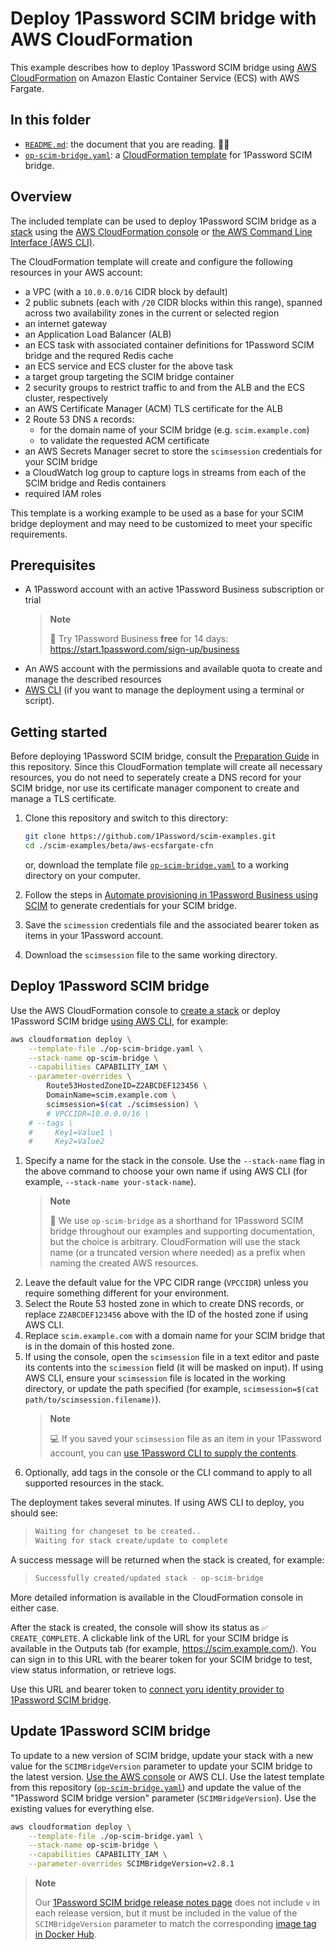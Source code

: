 # Deploy 1Password SCIM bridge with AWS CloudFormation

This example describes how to deploy 1Password SCIM bridge using [AWS CloudFormation](https://docs.aws.amazon.com/cloudformation/index.html) on Amazon Elastic Container Service (ECS) with AWS Fargate.

## In this folder

- [`README.md`](./README.md): the document that you are reading. 👋😃
- [`op-scim-bridge.yaml`](./op-scim-bridge.yaml): a [CloudFormation template](https://docs.aws.amazon.com/AWSCloudFormation/latest/UserGuide/cfn-whatis-concepts.html#cfn-concepts-templates) for 1Password SCIM bridge.

## Overview

The included template can be used to deploy 1Password SCIM bridge as a [stack](https://docs.aws.amazon.com/AWSCloudFormation/latest/UserGuide/cfn-whatis-concepts.html#cfn-concepts-stacks) using the [AWS CloudFormation console](https://docs.aws.amazon.com/AWSCloudFormation/latest/UserGuide/cfn-using-console.html) or [the AWS Command Line Interface (AWS CLI)](https://docs.aws.amazon.com/AWSCloudFormation/latest/UserGuide/cfn-using-cli.html).

The CloudFormation template will create and configure the following resources in your AWS account:

- a VPC (with a `10.0.0.0/16` CIDR block by default)
- 2 public subnets (each with `/20` CIDR blocks within this range), spanned across two availability zones in the current or selected region
- an internet gateway
- an Application Load Balancer (ALB)
- an ECS task with associated container definitions for 1Password SCIM bridge and the requred Redis cache
- an ECS service and ECS cluster for the above task
- a target group targeting the SCIM bridge container
- 2 security groups to restrict traffic to and from the ALB and the ECS cluster, respectively
- an AWS Certificate Manager (ACM) TLS certificate for the ALB
- 2 Route 53 DNS `A` records:
  - for the domain name of your SCIM bridge (e.g. `scim.example.com`)
  - to validate the requested ACM certificate
- an AWS Secrets Manager secret to store the `scimsession` credentials for your SCIM bridge
- a CloudWatch log group to capture logs in streams from each of the SCIM bridge and Redis containers
- required IAM roles

This template is a working example to be used as a base for your SCIM bridge deployment and may need to be customized to meet your specific requirements.

## Prerequisites

- A 1Password account with an active 1Password Business subscription or trial
  > **Note**
  >
  > 👀 Try 1Password Business **free** for 14 days: <https://start.1password.com/sign-up/business>
- An AWS account with the permissions and available quota to create and manage the described resources
- [AWS CLI](https://docs.aws.amazon.com/cli/latest/userguide/getting-started-install.html) (if you want to manage the deployment using a terminal or script).

## Getting started

Before deploying 1Password SCIM bridge, consult the [Preparation Guide](/PREPARATION.md) in this repository. Since this CloudFormation template will create all necessary resources, you do not need to seperately create a DNS record for your SCIM bridge, nor use its certificate manager component to create and manage a TLS certificate.

1. Clone this repository and switch to this directory:

   ```sh
   git clone https://github.com/1Password/scim-examples.git
   cd ./scim-examples/beta/aws-ecsfargate-cfn
   ```

   or, download the template file [`op-scim-bridge.yaml`](./op-scim-bridge.yaml) to a working directory on your computer.
2. Follow the steps in [Automate provisioning in 1Password Business using SCIM](https://support.1password.com/scim/#step-1-set-up-and-deploy-1password-scim-bridge) to generate credentials for your SCIM bridge.
3. Save the `scimession` credentials file and the associated bearer token as items in your 1Password account.
4. Download the `scimsession` file to the same working directory.

## Deploy 1Password SCIM bridge

Use the AWS CloudFormation console to [create a stack](https://docs.aws.amazon.com/AWSCloudFormation/latest/UserGuide/cfn-console-create-stack.html) or deploy 1Password SCIM bridge [using AWS CLI](https://docs.aws.amazon.com/AWSCloudFormation/latest/UserGuide/cfn-using-cli.html), for example:

```sh
aws cloudformation deploy \
    --template-file ./op-scim-bridge.yaml \
    --stack-name op-scim-bridge \
    --capabilities CAPABILITY_IAM \
    --parameter-overrides \
        Route53HostedZoneID=Z2ABCDEF123456 \
        DomainName=scim.example.com \
        scimsession=$(cat ./scimsession) \
        # VPCCIDR=10.0.0.0/16 \
    # --tags \
    #     Key1=Value1 \
    #     Key2=Value2
```

1. Specify a name for the stack in the console. Use the `--stack-name` flag in the above command to choose your own name if using AWS CLI (for example, `--stack-name your-stack-name`).
   > **Note**
   >
   > 📄 We use `op-scim-bridge` as a shorthand for 1Password SCIM bridge throughout our examples and supporting documentation, but the choice is arbitrary. CloudFormation will use the stack name (or a truncated version where needed) as a prefix when naming the created AWS resources.
2. Leave the default value for the VPC CIDR range (`VPCCIDR`) unless you require something different for your environment.
3. Select the Route 53 hosted zone in which to create DNS records, or replace `Z2ABCDEF123456` above with the ID of the hosted zone if using AWS CLI.
4. Replace `scim.example.com` with a domain name for your SCIM bridge that is in the domain of this hosted zone.
5. If using the console, open the `scimsession` file in a text editor and paste its contents into the `scimession` field (it will be masked on input). If using AWS CLI, ensure your `scimsession` file is located in the working directory, or update the path specified (for example, `scimsession=$(cat path/to/scimsession.filename)`).
   > **Note**
   >
   > 💻 If you saved your `scimsession` file as an item in your 1Password account, you can [use 1Password CLI to supply the contents](https://developer.1password.com/docs/cli/secrets-scripts#option-2-use-op-read-to-read-secrets).
6. Optionally, add tags in the console or the CLI command to apply to all supported resources in the stack.

The deployment takes several minutes. If using AWS CLI to deploy, you should see:

> ```sh
> Waiting for changeset to be created..
> Waiting for stack create/update to complete
> ```

A success message will be returned when the stack is created, for example:

> ```sh
> Successfully created/updated stack - op-scim-bridge
> ```

More detailed information is available in the CloudFormation console in either case.

After the stack is created, the console will show its status as `✅ CREATE_COMPLETE`. A clickable link of the URL for your SCIM bridge is available in the Outputs tab (for example, <https://scim.example.com/>). You can sign in to this URL with the bearer token for your SCIM bridge to test, view status information, or retrieve logs.

Use this URL and bearer token to [connect yoru identity provider to 1Password SCIM bridge](https://support.1password.com/scim/#step-3-connect-your-identity-provider).

## Update 1Password SCIM bridge

To update to a new version of SCIM bridge, update your stack with a new value for the `SCIMBridgeVersion` parameter to update your SCIM bridge to the latest version. [Use the AWS console](https://docs.aws.amazon.com/AWSCloudFormation/latest/UserGuide/using-cfn-updating-stacks.html) or AWS CLI. Use the latest template from this repository ([`op-scim-bridge.yaml`](./op-scim-bridge.yaml)) and update the value of the "1Password SCIM bridge version" parameter (`SCIMBridgeVersion`). Use the existing values for everything else.

```sh
aws cloudformation deploy \
    --template-file ./op-scim-bridge.yaml \
    --stack-name op-scim-bridge \
    --capabilities CAPABILITY_IAM \
    --parameter-overrides SCIMBridgeVersion=v2.8.1
```

> **Note**
>
> Our [1Password SCIM bridge release notes page](https://app-updates.agilebits.com/product_history/SCIM) does not include `v` in each release version, but it must be included in the value of the `SCIMBridgeVersion` parameter to match the corresponding [image tag in Docker Hub](https://hub.docker.com/r/1password/scim/tags).
